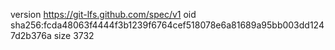 version https://git-lfs.github.com/spec/v1
oid sha256:fcda48063f4444f3b1239f6764cef518078e6a81689a95bb003dd1247d2b376a
size 3732
